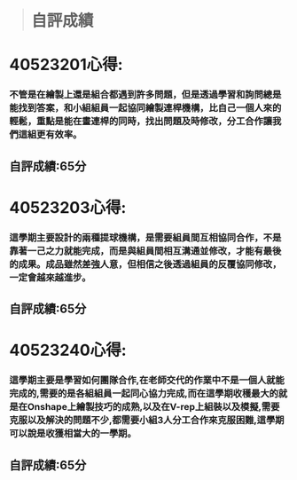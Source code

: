 > # 自評成績

# 40523201心得:

### 不管是在繪製上還是組合都遇到許多問題，但是透過學習和詢問總是能找到答案，和小組組員一起協同繪製連桿機構，比自己一個人來的輕鬆，重點是能在畫連桿的同時，找出問題及時修改，分工合作讓我們這組更有效率。

## 自評成績:65分



# 40523203心得:

### 這學期主要設計的兩種提球機構，是需要組員間互相協同合作，不是靠著一己之力就能完成，而是與組員間相互溝通並修改，才能有最後的成果。成品雖然差強人意，但相信之後透過組員的反覆協同修改，一定會越來越進步。

## 自評成績:65分

# 40523240心得:

### 這學期主要是學習如何團隊合作,在老師交代的作業中不是一個人就能完成的,需要的是各組組員一起同心協力完成,而在這學期收穫最大的就是在Onshape上繪製技巧的成熟,以及在V-rep上組裝以及模擬,需要克服以及解決的問題不少,都需要小組3人分工合作來克服困難,這學期可以說是收獲相當大的一學期。

## 自評成績:65分



